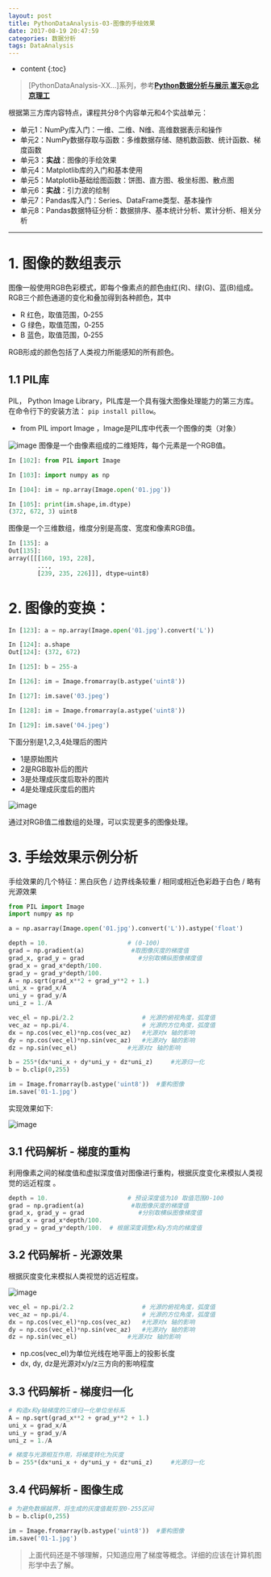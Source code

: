 ```yaml
---
layout: post
title: PythonDataAnalysis-03-图像的手绘效果
date: 2017-08-19 20:47:59
categories: 数据分析
tags: DataAnalysis
---
```

* content
{:toc}


> [PythonDataAnalysis-XX...]系列，参考[**Python数据分析与展示 嵩天@北京理工**](http://www.icourse163.org/course/BIT-1001870002)

根据第三方库内容特点，课程共分8个内容单元和4个实战单元：
 - 单元1：NumPy库入门：一维、二维、N维、高维数据表示和操作
 - 单元2：NumPy数据存取与函数：多维数据存储、随机数函数、统计函数、梯度函数
 - 单元3：**实战**：图像的手绘效果
 - 单元4：Matplotlib库的入门和基本使用
 - 单元5：Matplotlib基础绘图函数：饼图、直方图、极坐标图、散点图
 - 单元6：**实战**：引力波的绘制
 - 单元7：Pandas库入门：Series、DataFrame类型、基本操作
 - 单元8：Pandas数据特征分析：数据排序、基本统计分析、累计分析、相关分析

---

# 1. 图像的数组表示
图像一般使用RGB色彩模式，即每个像素点的颜色由红(R)、绿(G)、蓝(B)组成。
RGB三个颜色通道的变化和叠加得到各种颜色，其中
- R 红色，取值范围，0‐255
- G 绿色，取值范围，0‐255
- B 蓝色，取值范围，0‐255

RGB形成的颜色包括了人类视力所能感知的所有颜色。

## 1.1 PIL库
PIL， Python Image Library，PIL库是一个具有强大图像处理能力的第三方库。
在命令行下的安装方法： `pip install pillow`。

- from PIL import Image ，Image是PIL库中代表一个图像的类（对象）

![image](https://user-images.githubusercontent.com/18595935/30544707-5e9fe84e-9cc2-11e7-8a6f-d3aebea7226a.png)
图像是一个由像素组成的二维矩阵，每个元素是一个RGB值。

```python
In [102]: from PIL import Image

In [103]: import numpy as np

In [104]: im = np.array(Image.open('01.jpg'))

In [105]: print(im.shape,im.dtype)
(372, 672, 3) uint8
```
图像是一个三维数组，维度分别是高度、宽度和像素RGB值。

```python
In [135]: a
Out[135]:
array([[[160, 193, 228],
        ...,
        [239, 235, 226]]], dtype=uint8)
```

# 2. 图像的变换：

```python
In [123]: a = np.array(Image.open('01.jpg').convert('L'))

In [124]: a.shape
Out[124]: (372, 672)

In [125]: b = 255-a

In [126]: im = Image.fromarray(b.astype('uint8'))

In [127]: im.save('03.jpeg')

In [128]: im = Image.fromarray(a.astype('uint8'))

In [129]: im.save('04.jpeg')

```
下面分别是1,2,3,4处理后的图片
- 1是原始图片
- 2是RGB取补后的图片
- 3是处理成灰度后取补的图片
- 4是处理成灰度后的图片

![image](https://user-images.githubusercontent.com/18595935/30545610-17762df4-9cc5-11e7-82ca-b801d6839d96.png)


通过对RGB值二维数组的处理，可以实现更多的图像处理。


# 3. 手绘效果示例分析
手绘效果的几个特征：黑白灰色 / 边界线条较重 / 相同或相近色彩趋于白色 / 略有光源效果


```python
from PIL import Image
import numpy as np

a = np.asarray(Image.open('01.jpg').convert('L')).astype('float')

depth = 10.                      # (0-100)
grad = np.gradient(a)             #取图像灰度的梯度值
grad_x, grad_y = grad               #分别取横纵图像梯度值
grad_x = grad_x*depth/100.
grad_y = grad_y*depth/100.
A = np.sqrt(grad_x**2 + grad_y**2 + 1.)
uni_x = grad_x/A
uni_y = grad_y/A
uni_z = 1./A

vec_el = np.pi/2.2                   # 光源的俯视角度，弧度值
vec_az = np.pi/4.                    # 光源的方位角度，弧度值
dx = np.cos(vec_el)*np.cos(vec_az)   #光源对x 轴的影响
dy = np.cos(vec_el)*np.sin(vec_az)   #光源对y 轴的影响
dz = np.sin(vec_el)              #光源对z 轴的影响

b = 255*(dx*uni_x + dy*uni_y + dz*uni_z)     #光源归一化
b = b.clip(0,255)

im = Image.fromarray(b.astype('uint8'))  #重构图像
im.save('01-1.jpg')

```

实现效果如下:

![image](https://user-images.githubusercontent.com/18595935/30546478-acd36d1a-9cc7-11e7-8d02-0be897b1f426.png)

## 3.1 代码解析 - 梯度的重构
利用像素之间的梯度值和虚拟深度值对图像进行重构，根据灰度变化来模拟人类视觉的远近程度 。

```python
depth = 10.                      # 预设深度值为10 取值范围0‐100
grad = np.gradient(a)             #取图像灰度的梯度值
grad_x, grad_y = grad               #分别取横纵图像梯度值
grad_x = grad_x*depth/100.
grad_y = grad_y*depth/100.  # 根据深度调整x和y方向的梯度值

```

## 3.2 代码解析 - 光源效果
根据灰度变化来模拟人类视觉的远近程度。

![image](https://user-images.githubusercontent.com/18595935/30546861-bde43dcc-9cc8-11e7-9e82-fefb546a90a8.png)

```python
vec_el = np.pi/2.2                   # 光源的俯视角度，弧度值
vec_az = np.pi/4.                    # 光源的方位角度，弧度值
dx = np.cos(vec_el)*np.cos(vec_az)   #光源对x 轴的影响
dy = np.cos(vec_el)*np.sin(vec_az)   #光源对y 轴的影响
dz = np.sin(vec_el)              #光源对z 轴的影响

```

- np.cos(vec_el)为单位光线在地平面上的投影长度
- dx, dy, dz是光源对x/y/z三方向的影响程度


## 3.3 代码解析 - 梯度归一化

```python
# 构造x和y轴梯度的三维归一化单位坐标系
A = np.sqrt(grad_x**2 + grad_y**2 + 1.)
uni_x = grad_x/A
uni_y = grad_y/A
uni_z = 1./A

# 梯度与光源相互作用，将梯度转化为灰度
b = 255*(dx*uni_x + dy*uni_y + dz*uni_z)     #光源归一化
```

## 3.4 代码解析 - 图像生成

```python
# 为避免数据越界，将生成的灰度值裁剪至0‐255区间
b = b.clip(0,255)

im = Image.fromarray(b.astype('uint8'))  #重构图像
im.save('01-1.jpg')
```

> 上面代码还是不够理解，只知道应用了梯度等概念。详细的应该在计算机图形学中去了解。
